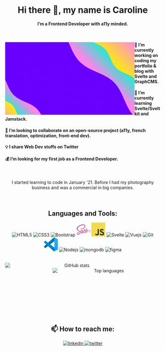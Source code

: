 <div align="center">

<div>
  <h1>Hi there 👋, my name is Caroline</h1>
  <p><b>I’m a Frontend Developer with a11y minded.</b></p>
</div>
  
</br>

<div>
  <img align="left" width="420" src="/banner720.gif" />
  <div align="right" >
    <h4 align="left">🔭 I’m currently working on coding my portfolio & blog with Svelte and GraphCMS. </h4>
    <h4 align="left">🌱 I’m currently learning Svelte/Sveltkit and Jamstack.</h4>
    <h4 align="left">👯 I’m looking to collaborate on an open-source project (a11y, french translation, optimization, front-end dev).</h4>
    <h4 align="left">💡 I share Web Dev stuffs on Twitter</h4>
    <h4 align="left">💰 I’m looking for my first job as a Frontend Developer.</h4>
  </div>
</div>
  
<br/>
<br/>
  
<div>I started learning to code in January '21. Before I had my photography business and was a commercial in big companies.</div>
  
<br/>
<br/>

<div>  
  <h2>Languages and Tools:</h2>

  <img alt="HTML5" title="HTML" width="45px" src="https://img.icons8.com/color/48/000000/html-5.png"/>
  <img alt="CSS3" title="CSS" width="45px" src="https://img.icons8.com/color/48/000000/css3.png"/>
  <img alt="Bootstrap" title="Bootstrap" width="45px" src="https://img.icons8.com/color/48/000000/bootstrap.png"/>
  <img alt="Sass" title="Saas" width="45px" src="https://raw.githubusercontent.com/github/explore/80688e429a7d4ef2fca1e82350fe8e3517d3494d/topics/sass/sass.png" />
  <img alt="JavaScript" title="JavaScript" width="45px" src="https://raw.githubusercontent.com/github/explore/80688e429a7d4ef2fca1e82350fe8e3517d3494d/topics/javascript/javascript.png" />
  <img alt="Svelte" title="Svelte" width="45px" src="https://img.icons8.com/doodle/50/000000/svetle.png" />
  <img alt="Vuejs" title="Vuejs" width="45px" src="https://img.icons8.com/windows/32/000000/vuejs.png" />
  <img alt="Git" title="Git" width="45px" src="https://img.icons8.com/color/48/000000/git.png" />
  <img alt="Visual Studio Code" title="VS Code" width="45px" src="https://raw.githubusercontent.com/github/explore/80688e429a7d4ef2fca1e82350fe8e3517d3494d/topics/visual-studio-code/visual-studio-code.png" />
  <img alt="Nodejs" title="Nodejs" width="45px" src="https://img.icons8.com/color/54087/nodejs.png" />
  <img alt="mongodb" title="MongoDB" width="45px" src="https://img.icons8.com/color/48/000000/mongodb.png"/>
  <img alt="figma" title="Figma" width="45px" src="https://img.icons8.com/color/48/000000/figma--v1.png"/>
</div>
  
<br/>
<br/>


<div>  
  <img align="left" width="450" src="https://github-readme-stats.vercel.app/api?username=carolinesenes&show_icons=true&theme=onedark&hide=stars' alt='Top Langs" alt="GitHub stats" />
  <img align="right" width="350" src="https://github-readme-stats.vercel.app/api/top-langs/?username=carolinesenes&layout=compact&theme=react" alt="Top languages" />
</div>

<br/>
<br/>
<br/>
<br/>
<br/>
<br/>
<br/>
<br/>
<br/>
<br/>

<div>
  <h2>📫 How to reach me:</h2>
  <a href="https://www.linkedin.com/in/carolinesenes">
    <img alt="linkedin" title="LinkedIn" width="65px" src="https://user-images.githubusercontent.com/64198045/143304055-362fe9e0-c016-4e1f-8cd3-1488ccafaa48.gif"/>
  </a>
  <a href="https://twitter.com/senes_caroline">
   <img alt="twitter" title="Twitter" width="65px" src="https://user-images.githubusercontent.com/64198045/143304072-86665c35-b343-46fe-984c-93aec4b8e323.gif" />
  </a>
</div>

</div>
